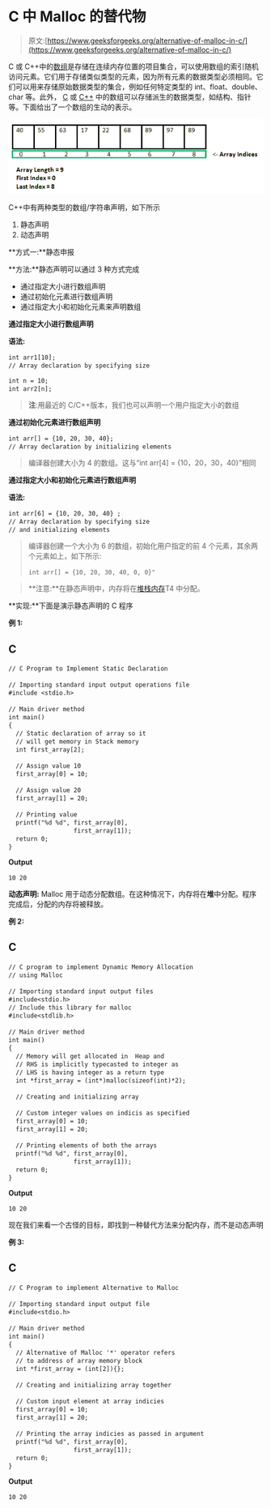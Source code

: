 # C 中 Malloc 的替代物

> 原文:[https://www.geeksforgeeks.org/alternative-of-malloc-in-c/](https://www.geeksforgeeks.org/alternative-of-malloc-in-c/)

C 或 C++中的[数组](https://www.geeksforgeeks.org/introduction-to-arrays/)是存储在连续内存位置的项目集合，可以使用数组的索引随机访问元素。它们用于存储类似类型的元素，因为所有元素的数据类型必须相同。它们可以用来存储原始数据类型的集合，例如任何特定类型的 int、float、double、char 等。此外， [C](https://www.geeksforgeeks.org/c-programming-language/) 或 [C++](https://www.geeksforgeeks.org/c-plus-plus/) 中的数组可以存储派生的数据类型，如结构、指针等。下面给出了一个数组的生动的表示。

![array](img/13b7429b646a58c1b6e67867ce0dab9c.png)

C++中有两种类型的数组/字符串声明，如下所示

1.  静态声明
2.  动态声明

**方式一:**静态申报

**方法:**静态声明可以通过 3 种方式完成

*   通过指定大小进行数组声明
*   通过初始化元素进行数组声明
*   通过指定大小和初始化元素来声明数组

**通过指定大小进行数组声明**

**语法:**

```
int arr1[10];
// Array declaration by specifying size
```

```
int n = 10;
int arr2[n];
```

> **注**:用最近的 C/C++版本，我们也可以声明一个用户指定大小的数组

**通过初始化元素进行数组声明**

```
int arr[] = {10, 20, 30, 40};
// Array declaration by initializing elements
```

> 编译器创建大小为 4 的数组。这与“int arr[4] = {10，20，30，40}”相同

**通过指定大小和初始化元素进行数组声明**

**语法:**

```
int arr[6] = {10, 20, 30, 40} ;
// Array declaration by specifying size
// and initializing elements
```

> 编译器创建一个大小为 6 的数组，初始化用户指定的前 4 个元素，其余两个元素如上，如下所示:
> 
> ```
> int arr[] = {10, 20, 30, 40, 0, 0}"
> ```

> **注意:**在静态声明中，内存将在[堆栈内存](https://www.geeksforgeeks.org/stack-vs-heap-memory-allocation/)T4 中分配。

**实现:**下面是演示静态声明的 C 程序

**例 1:**

## C

```
// C Program to Implement Static Declaration

// Importing standard input output operations file
#include <stdio.h>

// Main driver method
int main()
{
  // Static declaration of array so it
  // will get memory in Stack memory
  int first_array[2];

  // Assign value 10
  first_array[0] = 10;

  // Assign value 20
  first_array[1] = 20;

  // Printing value
  printf("%d %d", first_array[0],
                  first_array[1]);
  return 0;
}
```

**Output**

```
10 20
```

**动态声明:** Malloc 用于动态分配数组。在这种情况下，内存将在**堆**中分配。程序完成后，分配的内存将被释放。

**例 2:**

## C

```
// C program to implement Dynamic Memory Allocation
// using Malloc

// Importing standard input output files
#include<stdio.h>
// Include this library for malloc
#include<stdlib.h>

// Main driver method
int main()
{
  // Memory will get allocated in  Heap and
  // RHS is implicitly typecasted to integer as
  // LHS is having integer as a return type
  int *first_array = (int*)malloc(sizeof(int)*2);

  // Creating and initializing array

  // Custom integer values on indicis as specified
  first_array[0] = 10;
  first_array[1] = 20;

  // Printing elements of both the arrays
  printf("%d %d", first_array[0],
                  first_array[1]);
  return 0;
}
```

**Output**

```
10 20
```

现在我们来看一个古怪的目标，即找到一种替代方法来分配内存，而不是动态声明

**例 3:**

## C

```
// C Program to implement Alternative to Malloc

// Importing standard input output file
#include<stdio.h>

// Main driver method
int main()
{
  // Alternative of Malloc '*' operator refers
  // to address of array memory block
  int *first_array = (int[2]){};

  // Creating and initializing array together

  // Custom input element at array indicies
  first_array[0] = 10;
  first_array[1] = 20;

  // Printing the array indicies as passed in argument
  printf("%d %d", first_array[0],
                  first_array[1]);
  return 0;
}
```

**Output**

```
10 20
```